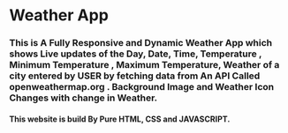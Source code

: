 # Weather App

### This is A Fully Responsive and Dynamic Weather App which shows Live updates of the Day, Date, Time, Temperature , Minimum Temperature , Maximum Temperature, Weather of a city entered by USER by fetching data from An API Called openweathermap.org . Background Image and Weather Icon Changes with change in Weather.

#### This website is build By Pure HTML, CSS and JAVASCRIPT. 
